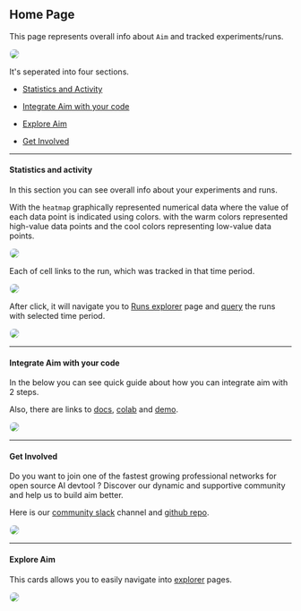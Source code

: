 ## Home Page


This page represents overall info about `Aim` and tracked experiments/runs.

<img style="border: 1px solid #E8F1FC; border-radius: 8px" src="https://docs-blobs.s3.us-east-2.amazonaws.com/images/ui/pages/home/home.png" />

It's seperated into four sections.

* [Statistics and Activity](#statistics-and-activity)

* [Integrate Aim with your code](#integrate-aim-with-your-code)

* [Explore Aim](#explore-aim)

* [Get Involved](#get-involved)

---

#### Statistics and activity

In this section you can see overall info about your experiments and runs.

With the `heatmap` graphically represented numerical data where the value of each data point is indicated using colors. with the warm colors represented high-value data points and the cool colors representing low-value data points.

<img style="border: 1px solid #E8F1FC; border-radius: 8px" src="https://docs-blobs.s3.us-east-2.amazonaws.com/images/ui/pages/home/activity.png" />

Each of cell links to the run, which was tracked in that time period.

<img style="border: 1px solid #E8F1FC; border-radius: 8px" src="https://docs-blobs.s3.us-east-2.amazonaws.com/images/ui/pages/home/heatmap.png" />

After click, it will navigate you to [Runs explorer](#runs-explorer) page and [query](../../using/search.html) the runs with selected time period.

<img style="border: 1px solid #E8F1FC; border-radius: 8px" src="https://docs-blobs.s3.us-east-2.amazonaws.com/images/ui/pages/home/runSearch.png" />

---
#### Integrate Aim with your code

In the below you can see quick guide about how you can integrate aim with 2 steps.


Also, there are links to <a href='https://aimstack.readthedocs.io/en/latest' target='_blank'>docs</a>, <a href='https://colab.research.google.com/drive/14rIAjpEyklf5fSMiRbyZs6iYG7IVibcI?usp=sharing' target='_blank'>colab</a> and <a href='http://play.aimstack.io:10004/'>demo</a>.

<img style="border: 1px solid #E8F1FC; border-radius: 8px" src="https://docs-blobs.s3.us-east-2.amazonaws.com/images/ui/pages/home/integrate.png" />

---

#### Get Involved

Do you want to join one of the fastest growing professional networks for open source AI devtool ?
Discover our dynamic and supportive community and help us to build aim better.

Here is our <a href="https://aimstack.slack.com/ssb/redirect" target="_blank" >community slack</a>
channel and <a href="https://github.com/aimhubio/aim" target="_blank" >github repo</a>.

<img style="border: 1px solid #E8F1FC; border-radius: 8px" src="https://docs-blobs.s3.us-east-2.amazonaws.com/images/ui/pages/home/getInvolved.png" />

---

#### Explore Aim
This cards allows you to easily navigate into [explorer](#explorers) pages.

<img style="border: 1px solid #E8F1FC; border-radius: 8px" src="https://docs-blobs.s3.us-east-2.amazonaws.com/images/ui/pages/home/explore.png" />
